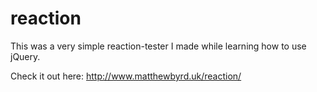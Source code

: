 # reaction
This was a very simple reaction-tester I made while learning how to use jQuery.

Check it out here: http://www.matthewbyrd.uk/reaction/
